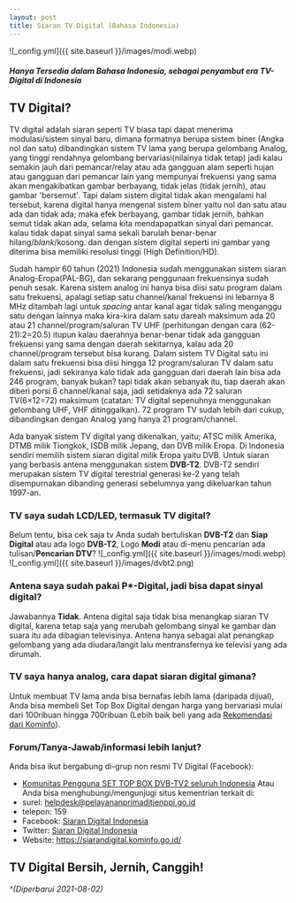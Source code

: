 ```yaml
---
layout: post
title: Siaran TV Digital (Bahasa Indonesia)
---
```


![_config.yml]({{ site.baseurl }}/images/modi.webp)

##### *Hanya Tersedia dalam Bahasa Indonesia, sebagai penyambut era TV-Digital di Indonesia*
## TV Digital?
TV digital adalah siaran seperti TV biasa tapi dapat menerima modulasi/sistem sinyal baru, dimana formatnya berupa sistem biner (Angka nol dan satu) dibandingkan sistem TV lama yang berupa gelombang Analog, yang tinggi rendahnya gelombang bervariasi(nilainya tidak tetap) jadi kalau semakin jauh dari pemancar/relay atau ada gangguan alam seperti hujan atau gangguan dari pemancar lain yang mempunyai frekuensi yang sama akan mengakibatkan gambar berbayang, tidak jelas (tidak jernih), atau gambar 'bersemut'. Tapi dalam sistem digital tidak akan mengalami hal tersebut, karena digital hanya mengenal sistem biner yaitu nol dan satu atau ada dan tidak ada; maka efek berbayang, gambar tidak jernih, bahkan semut tidak akan ada, selama kita mendapapatkan sinyal dari pemancar. kalau tidak dapat sinyal sama sekali barulah benar-benar hilang/*blank*/kosong. dan dengan sistem digital seperti ini gambar yang diterima bisa memiliki resolusi tinggi (High Definition/HD).

Sudah hampir 60 tahun (2021) Indonesia sudah menggunakan sistem siaran Analog-Eropa(PAL-BG), dan sekarang penggunaan frekuensinya sudah penuh sesak. Karena sistem analog ini hanya bisa diisi satu program dalam satu frekuensi, apalagi setiap satu channel/kanal frekuensi ini lebarnya 8 MHz ditambah lagi untuk *spacing* antar kanal agar tidak saling menganggu satu dengan lainnya maka kira-kira dalam satu dareah maksimum ada 20 atau 21 channel/program/saluran TV UHF (perhitungan dengan cara (62-21):2=20.5) itupun kalau daerahnya benar-benar tidak ada gangguan frekuensi yang sama dengan daerah sekitarnya, kalau ada 20 channel/program tersebut bisa kurang. Dalam sistem TV Digital satu ini dalam satu frekuensi bisa diisi hingga 12 program/saluran TV dalam satu frekuensi, jadi sekiranya kalo tidak ada gangguan dari daerah lain bisa ada 246 program, banyak bukan? tapi tidak akan sebanyak itu, tiap daerah akan diberi porsi 6 channel/kanal saja, jadi setidaknya ada 72 saluran TV(6×12=72) maksimum (catatan: TV digital sepenuhnya menggunakan gelombang UHF, VHF ditinggalkan). 72 program TV sudah lebih dari cukup, dibandingkan dengan Analog yang hanya 21 program/channel.

Ada banyak sistem TV digital yang dikenalkan, yaitu; ATSC milik Amerika, DTMB milik Tiongkok, ISDB milik Jepang, dan DVB milik Eropa. Di Indonesia sendiri memilih sistem siaran digital milik Eropa yaitu DVB. Untuk siaran yang berbasis antena menggunakan sistem **DVB-T2**. DVB-T2 sendiri merupakan sistem TV digital terestrial generasi ke-2 yang telah disempurnakan dibanding generasi sebelumnya yang dikeluarkan tahun 1997-an.


### TV saya sudah LCD/LED, termasuk TV digital?
Belum tentu, bisa cek saja tv Anda sudah bertuliskan **DVB-T2** dan **Siap Digital** atau ada logo **DVB-T2**, Logo **Modi** atau di-menu pencarian ada tulisan/**Pencarian DTV**?
![_config.yml]({{ site.baseurl }}/images/modi.webp)
![_config.yml]({{ site.baseurl }}/images/dvbt2.png)

### Antena saya sudah pakai P*-Digital, jadi bisa dapat sinyal digital?
Jawabannya **Tidak**. Antena digital saja tidak bisa menangkap siaran TV digital, karena tetap saja yang merubah gelombang sinyal ke gambar dan suara itu ada dibagian televisinya. Antena hanya sebagai alat penangkap gelombang yang ada diudara/langit lalu mentransfernya ke televisi yang ada dirumah.

### TV saya hanya analog, cara dapat siaran digital gimana?
Untuk membuat TV lama anda bisa bernafas lebih lama (daripada dijual), Anda bisa membeli Set Top Box Digital dengan harga yang bervariasi mulai dari 100ribuan hingga 700ribuan (Lebih baik beli yang ada [Rekomendasi dari Kominfo](https://siarandigital.kominfo.go.id/informasi/perangkat-televisi)).

### Forum/Tanya-Jawab/informasi lebih lanjut?
Anda bisa ikut bergabung di-grup non resmi TV Digital (Facebook):
- [Komunitas Pengguna SET TOP BOX DVB-TV2 seluruh Indonesia](https://www.facebook.com/groups/692226114789770)
Atau Anda bisa menghubungi/mengunjugi situs kementrian terkait di:
- surel: <helpdesk@pelayananprimaditjenppi.go.id>
- telepon: 159
- Facebook: [Siaran Digital Indonesia](https://www.facebook.com/siarandigitalindonesia)
- Twitter: [Siaran Digital Indonesia](https://www.facebook.com/siarandigitalindonesia)
- Website: <https://siarandigital.kominfo.go.id/>


## TV Digital Bersih, Jernih, Canggih!

 *^(Diperbarui 2021-08-02)*
